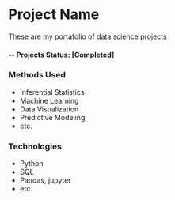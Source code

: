 # Project Name
These are my portafolio of data science projects

#### -- Projects Status: [Completed]

### Methods Used
* Inferential Statistics
* Machine Learning
* Data Visualization
* Predictive Modeling
* etc.

### Technologies
* Python
* SQL
* Pandas, jupyter
* etc.
